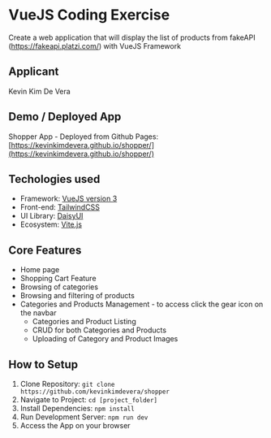 # VueJS Coding Exercise

Create a web application that will display the list of products from fakeAPI (https://fakeapi.platzi.com/) with VueJS Framework

## Applicant
Kevin Kim De Vera

## Demo / Deployed App
Shopper App - Deployed from Github Pages: [https://kevinkimdevera.github.io/shopper/](https://kevinkimdevera.github.io/shopper/)

## Techologies used
* Framework: [VueJS version 3](https://vuejs.org/)
* Front-end: [TailwindCSS](https://tailwindcss.com/)
* UI Library: [DaisyUI](https://daisyui.com/)
* Ecosystem: [Vite.js](https://vitejs.dev/)

## Core Features
* Home page
* Shopping Cart Feature
* Browsing of categories
* Browsing and filtering of products
* Categories and Products Management - to access click the gear icon on the navbar
  - Categories and Product Listing
  - CRUD for both Categories and Products
  - Uploading of Category and Product Images

## How to Setup
<ol>
  <li>Clone Repository: <code>git clone https://github.com/kevinkimdevera/shopper</code></li>
  <li>Navigate to Project: <code>cd [project_folder]</code></li>
  <li>Install Dependencies: <code>npm install</code></li>
  <li>Run Development Server: <code>npm run dev</code></li>
  <li>Access the App on your browser</li>
</ol>
